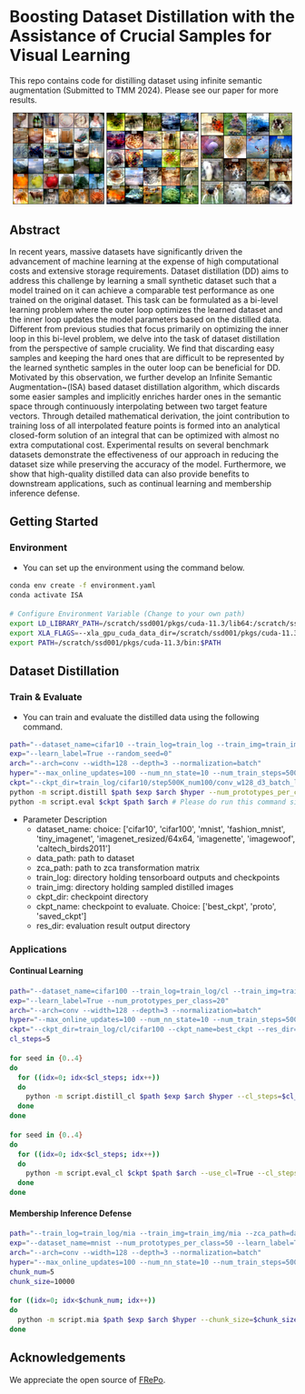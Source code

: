 # Boosting Dataset Distillation with the Assistance of Crucial Samples for Visual Learning

This repo contains code for distilling dataset using infinite semantic augmentation (Submitted to TMM 2024). Please see our paper for more results.

<p align="middle">
<img src="asset/cifar100.png" alt="cifar100_res32_6x6" width="32%"/>
<img src="asset/tiny_imagenet.png" alt="tinyimagenet_res64_5x5" width="32%"/>
<img src="asset/ImageWoof.png" alt="imagenet_res128_4x4" width="32%"/>
</p>

## Abstract

In recent years, massive datasets have significantly driven the advancement of machine learning at the expense of high computational costs and extensive storage requirements. Dataset distillation (DD) aims to address this challenge by learning a small synthetic dataset such that a model trained on it can achieve a comparable test performance as one trained on the original dataset. This task can be formulated as a bi-level learning problem where the outer loop optimizes the learned dataset and the inner loop updates the model parameters based on the distilled data. Different from previous studies that focus primarily on optimizing the inner loop in this bi-level problem, we delve into the task of dataset distillation from the perspective of sample cruciality. We find that discarding easy samples and keeping the hard ones that are difficult to be represented by the learned synthetic samples in the outer loop can be beneficial for DD. Motivated by this observation, we further develop an Infinite Semantic Augmentation~(ISA) based dataset distillation algorithm, which discards some easier samples and implicitly enriches harder ones in the semantic space through continuously interpolating between two target feature vectors. Through detailed mathematical derivation, the joint contribution to training loss of all interpolated feature points is formed into an analytical closed-form solution of an integral that can be optimized with almost no extra computational cost. Experimental results on several benchmark datasets demonstrate the effectiveness of our approach in reducing the dataset size while preserving the accuracy of the model. Furthermore, we show that high-quality distilled data can also provide benefits to downstream applications, such as continual learning and membership inference defense.

## Getting Started

### Environment

- You can set up the environment using the command below.

```bash
conda env create -f environment.yaml
conda activate ISA

# Configure Environment Variable (Change to your own path)
export LD_LIBRARY_PATH=/scratch/ssd001/pkgs/cuda-11.3/lib64:/scratch/ssd001/pkgs/cudnn-11.4-v8.2.4.15/lib64:$LD_LIBRARY_PATH
export XLA_FLAGS=--xla_gpu_cuda_data_dir=/scratch/ssd001/pkgs/cuda-11.3 
export PATH=/scratch/ssd001/pkgs/cuda-11.3/bin:$PATH
```

## Dataset Distillation

### Train & Evaluate

- You can train and evaluate the distilled data using the following command.

```bash
path="--dataset_name=cifar10 --train_log=train_log --train_img=train_img --zca_path=data/zca --data_path=~/tensorflow_datasets --save_image=True"
exp="--learn_label=True --random_seed=0"
arch="--arch=conv --width=128 --depth=3 --normalization=batch"
hyper="--max_online_updates=100 --num_nn_state=10 --num_train_steps=500000"
ckpt="--ckpt_dir=train_log/cifar10/step500K_num100/conv_w128_d3_batch_llTrue/state10_reset100 --ckpt_name=best_ckpt --res_dir=dd/cifar10 --num_eval=5"
python -m script.distill $path $exp $arch $hyper --num_prototypes_per_class=10 --epsilon=0.5 --topk=0.8
python -m script.eval $ckpt $path $arch # Please do run this command since the arch is a little different. In the training, Conv-BN is adopted while it it Conv-NN during evaluation, as illustrated in the paper.
```

- Parameter Description
    - dataset_name:
      choice: ['cifar10', 'cifar100', 'mnist', 'fashion_mnist', 'tiny_imagenet', 'imagenet_resized/64x64, 'imagenette', 'imagewoof', 'caltech_birds2011']
    - data_path: path to dataset
    - zca_path: path to zca transformation matrix
    - train_log: directory holding tensorboard outputs and checkpoints
    - train_img: directory holding sampled distilled images
    - ckpt_dir: checkpoint directory
    - ckpt_name: checkpoint to evaluate. Choice: ['best_ckpt', 'proto', 'saved_ckpt']
    - res_dir: evaluation result output directory


### Applications

#### Continual Learning

```bash
path="--dataset_name=cifar100 --train_log=train_log/cl --train_img=train_img/cl --zca_path=data/zca --data_path=~/tensorflow_datasets --save_image=False"
exp="--learn_label=True --num_prototypes_per_class=20"
arch="--arch=conv --width=128 --depth=3 --normalization=batch"
hyper="--max_online_updates=100 --num_nn_state=10 --num_train_steps=500000"
ckpt="--ckpt_dir=train_log/cl/cifar100 --ckpt_name=best_ckpt --res_dir=cl/cifar100 --num_eval=5 --num_online_eval_updates=10000"
cl_steps=5

for seed in {0..4}
do
  for ((idx=0; idx<$cl_steps; idx++))
  do 
    python -m script.distill_cl $path $exp $arch $hyper --cl_steps=$cl_steps --cl_step_idx=$idx --cl_seed=$seed --epsilon=0.5 --topk=0.8
  done
done

for seed in {0..4}
do
  for ((idx=0; idx<$cl_steps; idx++))
  do 
    python -m script.eval_cl $ckpt $path $arch --use_cl=True --cl_steps=$cl_steps --cl_step_idx=$idx --cl_seed=$seed
  done
done
```

#### Membership Inference Defense

```bash
path="--train_log=train_log/mia --train_img=train_img/mia --zca_path=data/zca --data_path=~/tensorflow_datasets --save_image=False"
exp="--dataset_name=mnist --num_prototypes_per_class=50 --learn_label=True --random_seed=0 --res_dir=mia/mnist/summary"
arch="--arch=conv --width=128 --depth=3 --normalization=batch"
hyper="--max_online_updates=100 --num_nn_state=10 --num_train_steps=500000"
chunk_num=5
chunk_size=10000

for ((idx=0; idx<$chunk_num; idx++))
do 
  python -m script.mia $path $exp $arch $hyper --chunk_size=$chunk_size --chunk_idx=$idx --epsilon=0.5 --topk=0.8
done
```

## Acknowledgements
We appreciate the open source of [FRePo](https://github.com/yongchao97/FRePo).
